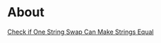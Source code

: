 # About

[Check if One String Swap Can Make Strings Equal](https://leetcode.com/problems/check-if-one-string-swap-can-make-strings-equal/description/)